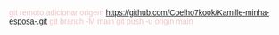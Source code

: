 git remoto adicionar origem https://github.com/Coelho7kook/Kamille-minha-esposa-.git
 git branch -M main 
git push -u origin main


<!DOCTYPE html>
<html lang="pt-BR">
<head>
    <meta charset="UTF-8">
    <meta name="viewport" content="width=device-width, initial-scale=1.0">
    <title>Feliz Dia dos Namorados, Kamille!</title>
    <style>
        body {
            color: #f0c2c2;
            font-family: 'Arial', sans-serif;
            display: flex;
            flex-direction: column;
            align-items: center;
            justify-content: center;
            height: 100vh;
            margin: 0;
            overflow: hidden;
            position: relative;
        }
        h1 {
            color: #ff007f;
        }
        button {
            background-color: transparent;
            border: none;
            margin: 10px;
            cursor: pointer;
            border-radius: 10px;
        }
        button img {
            width: 100px;
            height: 100px;
            border-radius: 10px;
        }
        .hidden {
            display: none;
            margin-top: 20px;
            max-width: 600px;
            text-align: center;
            background-color: rgba(0, 0, 0, 0.7);
            padding: 20px;
            border-radius: 10px;
        }
        .poem {
            margin: 20px;
            padding: 20px;
            background-color: rgba(0, 0, 0, 0.7);
            border-radius: 10px;
        }
        audio {
            display: none;
        }
        video#background-video {
            position: fixed;
            top: 50%;
            left: 50%;
            width: 100%;
            height: 100%;
            object-fit: cover;
            transform: translate(-50%, -50%);
            z-index: -1;
        }
        .content {
            position: relative;
            z-index: 1;
        }
    </style>
    <script>
        function showContent(id, audioId) {
            var elements = document.getElementsByClassName('hidden');
            for (var i = 0; i < elements.length; i++) {
                elements[i].style.display = 'none';
            }
            document.getElementById(id).style.display = 'block';
            
            var audios = document.getElementsByTagName('audio');
            for (var j = 0; j < audios.length; j++) {
                audios[j].pause();
                audios[j].currentTime = 0;
            }
            document.getElementById(audioId).play();
        }
    </script>
</head>
<body>
    <video id="background-video" autoplay muted loop>
        <source src="background.mp4" type="video/mp4">
        Seu navegador não suporta a tag de vídeo.
    </video>
    <div class="content">
        <h1>Feliz Dia dos Namorados, Kamille!</h1>
        <p>Você é minha inspiração e meu desejo. Clique nos botões abaixo para descobrir algo especial.</p>
        
        <button onclick="showContent('frase1', 'audio1')">
            <img src="imagem1.jpg" alt="Frase Romântica 1">
        </button>
        <button onclick="showContent('frase2', 'audio2')">
            <img src="imagem2.jpg" alt="Frase Romântica 2">
        </button>
        <button onclick="showContent('poema1', 'audio3')">
            <img src="imagem3.jpg" alt="Poema Sensual 1">
        </button>
        <button onclick="showContent('poema2', 'audio4')">
            <img src="imagem4.jpg" alt="Poema Sensual 2">
        </button>
        <button onclick="showContent('poema3', 'audio5')">
            <img src="imagem5.jpg" alt="Poema Sensual 3">
        </button>
        <button onclick="showContent('poema4', 'audio6')">
            <img src="imagem6.jpg" alt="Poema Sensual 4">
        </button>
        <button onclick="showContent('poema5', 'audio7')">
            <img src="imagem7.jpg" alt="Poema Sensual 5">
        </button>
        <button onclick="showContent('poema6', 'audio8')">
            <img src="imagem8.jpg" alt="Poema Sensual 6">
        </button>
        <button onclick="showContent('poema7', 'audio9')">
            <img src="imagem9.jpg" alt="Poema Sensual 7">
        </button>
        <button onclick="showContent('poema8', 'audio10')">
            <img src="imagem10.jpg" alt="Poema Sensual 8">
        </button>

        <audio id="audio1" src="musica1.mp3"></audio>
        <audio id="audio2" src="musica2.mp3"></audio>
        <audio id="audio3" src="musica3.mp3"></audio>
        <audio id="audio4" src="musica4.mp3"></audio>
        <audio id="audio5" src="musica5.mp3"></audio>
        <audio id="audio6" src="musica6.mp3"></audio>
        <audio id="audio7" src="musica7.mp3"></audio>
        <audio id="audio8" src="musica8.mp3"></audio>
        <audio id="audio9" src="musica9.mp3"></audio>
        <audio id="audio10" src="musica10.mp3"></audio>

        <div id="frase1" class="hidden">
            <p>"A cada dia que passa, meu amor por você só aumenta. Feliz Dia dos Namorados, minha eterna paixão."</p>
        </div>
        <div id="frase2" class="hidden">
            <p>"Seu sorriso ilumina meu mundo. Te amo mais do que palavras podem expressar. Feliz Dia dos Namorados, meu amor."</p>
        </div>
        <div id="poema1" class="hidden poem">
            <p>Te envolver em meus braços, sentir seu corpo se arrepiar,<br>
            Beijar seu pescoço, ouvir seus suspiros, gemidos de prazer.<br>
            O toque suave que faz sua pele estremecer,<br>
            Nosso amor é intenso, um êxtase a cada amanhecer.</p>
        </div>
        <div id="poema2" class="hidden poem">
            <p>Amarrarei suas mãos com delicadeza,<br>
            Seus olhos vendados, sua respiração acelerada.<br>
            Sentir seu corpo se contorcer, a expectativa no ar,<br>
            Nossos desejos se encontram, puro prazer e sedução.</p>
        </div>
        <div id="poema3" class="hidden poem">
            <p>Seu gemido suave me deixa em êxtase,<br>
            O sabor da sua pele, um convite ao desejo.<br>
            Beijos no pescoço, arrepios que causam prazer,<br>
            Nosso amor é uma dança, uma sinfonia de gemidos.</p>
        </div>
        <div id="poema4" class="hidden poem">
            <p>Te amarrar na cama, ver seu corpo se entregar,<br>
            Seus suspiros e gemidos, um balé de emoção.<br>
            Sentir cada arrepio, cada desejo realizado,<br>
            Nosso amor é um jogo de prazer e paixão.</p>
        </div>
        <div id="poema5" class="hidden poem">
            <p>Minha língua desliza suavemente pelo seu pescoço,<br>
            Cada toque causando arrepios de prazer.<br>
            Seus gemidos são a melodia que guia nossos movimentos,<br>
            Uma dança de corpos entrelaçados e desejos ardentes.</p>
        </div>
        <div id="poema6" class="hidden poem">
            <p>Minhas mãos exploram cada centímetro do seu corpo,<br>
            Sentindo a suavidade da sua pele.<br>
            Seus olhos fechados em expectativa,<br>
            Cada beijo, cada toque, levando-nos ao êxtase.</p>
        </div>
        <div id="poema7" class="hidden poem">
            <p>Seu corpo é meu templo, onde adoro cada detalhe,<br>
            Beijando, mordiscando, explorando sem pressa.<br>
            Seus suspiros e gemidos me guiam,<br>
            Uma sinfonia de prazer e paixão.</p>
        </div>
        <div id="poema8" class="hidden poem">
            <p>No calor da nossa entrega, nos perdemos na dor e no prazer,<br>
            O toque suave da luxúria se mistura com o ardor do sofrer.<br>
            Amarro suas mãos com a seda da submissão,<br>
            Seus olhos brilham com a excitação da rendição.</p>
            
            <p>Sussurro promessas de êxtase e de dor,<br>
            Cada chicoteada é um gemido de desejo, um clamor.<br>
            Seu corpo se contorce sob meu comando,<br>
            Cada marca, uma marcação de um amor profundo e insano.</p>
            
            <p>O prazer se entrelaça com a dor em nossa dança,<br>
            E o masoquismo se torna a nossa liberdade, nossa esperança.<br>
            Nossos corpos em harmonia, em um frenesi de paixão,<br>
            Até encontrarmos a calmaria após a intensa tempestade da nossa união.</p>
            
            <p>Em cada suspiro, em cada toque, somos dois em um só ser,<br>
            Uma simbiose de desejos que nos faz transcender.<br>
            A entrega completa, sem reservas, sem medo,<br>
            Num amor que se define pela intensidade do nosso enredo.</p>
            
            <p>Cada enlace é uma dança cósmica de emoção,<br>
            Onde o prazer se entrelaça com a dor em perfeita comunhão.<br>
            Cada instante é eternizado pelo fogo que nos consome,<br>
            Até que o êxtase se transforme em calma e nossos corpos se tornem um só nome.</p>
        </div>
    </div>
</body>
</html>

